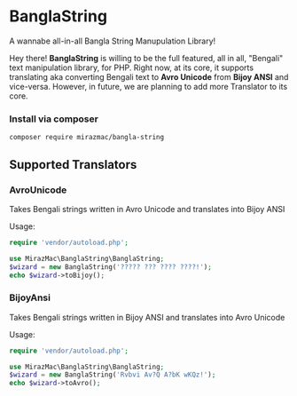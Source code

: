 # BanglaString
A wannabe all-in-all Bangla String Manupulation Library!



Hey there! **BanglaString** is willing to be the full featured, all in all, "Bengali" text manipulation library, for PHP. Right now, at its core, it supports translating aka converting Bengali text to **Avro Unicode** from **Bijoy ANSI** and vice-versa. However, in future, we are planning to add more Translator to its core.

### Install via composer

```shell
composer require mirazmac/bangla-string
```



## Supported Translators

### AvroUnicode

Takes Bengali strings written in Avro Unicode and translates into Bijoy ANSI

Usage:

```php
require 'vendor/autoload.php';

use MirazMac\BanglaString\BanglaString;
$wizard = new BanglaString('????? ??? ???? ????!');
echo $wizard->toBijoy();
```

### BijoyAnsi

Takes Bengali strings written in Bijoy ANSI and translates into Avro Unicode

Usage:

```php
require 'vendor/autoload.php';

use MirazMac\BanglaString\BanglaString;
$wizard = new BanglaString('Rvbvi Av?Q A?bK wKQz!');
echo $wizard->toAvro();
```